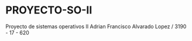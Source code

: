 # PROYECTO-SO-II
Proyecto de sistemas operativos II 
Adrian Francisco Alvarado Lopez / 3190 - 17 - 620
